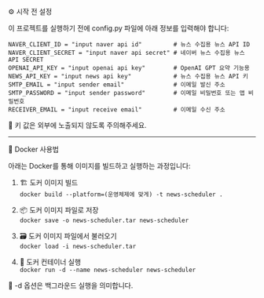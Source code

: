 ⚙️ 시작 전 설정

이 프로젝트를 실행하기 전에 config.py 파일에 아래 정보를 입력해야 합니다:
```
NAVER_CLIENT_ID = "input naver api id"         # 뉴스 수집용 뉴스 API ID
NAVER_CLIENT_SECRET = "input naver api secret" # 네이버 뉴스 수집용 뉴스 API SECRET
OPENAI_API_KEY = "input openai api key"        # OpenAI GPT 요약 기능용 
NEWS_API_KEY = "input news api key"            # 뉴스 수집용 뉴스 API 키  
SMTP_EMAIL = "input sender email"              # 이메일 발신 주소
SMTP_PASSWORD = "input sender password"        # 이메일 비밀번호 또는 앱 비밀번호 
RECEIVER_EMAIL = "input receive email"         # 이메일 수신 주소
```
🔐 키 값은 외부에 노출되지 않도록 주의해주세요.

---

🐳 Docker 사용법

아래는 Docker를 통해 이미지를 빌드하고 실행하는 과정입니다:

1. 🏗️ 도커 이미지 빌드  
   `docker build --platform=(운영체제에 맞게) -t news-scheduler .`

2. 📦 도커 이미지 파일로 저장  
   `docker save -o news-scheduler.tar news-scheduler`

3. 🗃️ 도커 이미지 파일에서 불러오기  
   `docker load -i news-scheduler.tar`

4. 🚀 도커 컨테이너 실행  
   `docker run -d --name news-scheduler news-scheduler`

📝 -d 옵션은 백그라운드 실행을 의미합니다.
